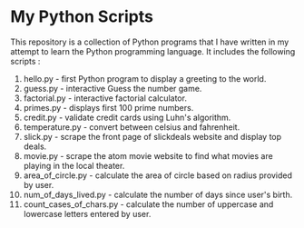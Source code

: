 # My Python Scripts


This repository is a collection of Python programs that I have written in my attempt to learn the Python programming language. It includes the following scripts : 
  1.  hello.py     - first Python program to display a greeting to the world.
  2.  guess.py     - interactive Guess the number game.
  3.  factorial.py - interactive factorial calculator.
  4.  primes.py    - displays first 100 prime numbers.
  5.  credit.py    - validate credit cards using Luhn's algorithm.
  6.  temperature.py - convert between celsius and fahrenheit.
  7.  slick.py - scrape the front page of slickdeals website and display top deals.
  8.  movie.py - scrape the atom movie website to find what movies are playing in the local theater.
  9.  area_of_circle.py - calculate the area of circle based on radius provided by user.
 10.  num_of_days_lived.py - calculate the number of days since user's birth.
 11.  count_cases_of_chars.py - calculate the number of uppercase and lowercase letters entered by user.
